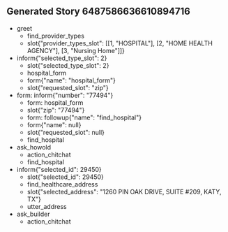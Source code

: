 ## Generated Story 6487586636610894716
* greet
    - find_provider_types
    - slot{"provider_types_slot": [[1, "HOSPITAL"], [2, "HOME HEALTH AGENCY"], [3, "Nursing Home"]]}
* inform{"selected_type_slot": 2}
    - slot{"selected_type_slot": 2}
    - hospital_form
    - form{"name": "hospital_form"}
    - slot{"requested_slot": "zip"}
* form: inform{"number": "77494"}
    - form: hospital_form
    - slot{"zip": "77494"}
    - form: followup{"name": "find_hospital"}
    - form{"name": null}
    - slot{"requested_slot": null}
    - find_hospital
* ask_howold
    - action_chitchat
    - find_hospital
* inform{"selected_id": 29450}
    - slot{"selected_id": 29450}
    - find_healthcare_address
    - slot{"selected_address": "1260 PIN OAK DRIVE, SUITE #209, KATY, TX"}
    - utter_address
* ask_builder
    - action_chitchat

